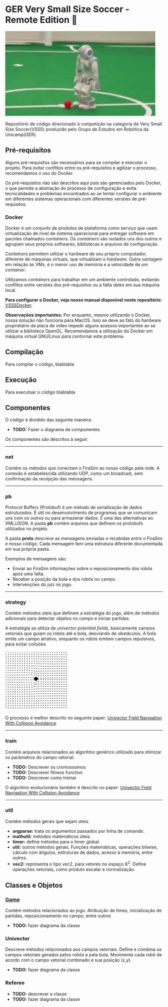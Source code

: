 # GER Very Small Size Soccer - Remote Edition 🦠

<img src="doc/robot.gif" alt="alt text">

Repositório de código direcionado à competição na categoria de Very Small Size Soccer(VSSS) produzido pelo Grupo de Estudos em Robótica da Unicamp(GER).

## Pré-requisitos
Alguns pré-requisitos são necessários para se compilar e executar o projeto. Para evitar conflitos entre os pré-requisitos e agilizar o processo, recomendamos o uso do Docker.

Os pré-requisitos não são descritos aqui pois são gerenciados pelo Docker, o que permite a abstração do processo de configuração e evita tecnicalidades e problemas encontrados ao se tentar configurar o ambiente em diferentes sistemas operacionais com diferentes versões de pré-requisitos.

### Docker
Docker é um conjunto de produtos de plataforma como serviço que usam virtualização de nível de sistema operacional para entregar software em pacotes chamados *containers*. Os *containers* são isolados uns dos outros e agrupam seus próprios softwares, bibliotecas e arquivos de configuração.

*Containers* permitem utilizar o hardware de seu próprio computador, diferente de máquinas virtuais, que virtualizam o *hardware*. Outra vantagem em relação às VMs, é o menor uso de memória e a velocidade de um *container*.

Utilizamos *containers* para trabalhar em um ambiente controlado, evitando conflitos entre versões dos pré-requisitos ou a falta deles em sua máquina local. 

**Para configurar o Docker, veja nosso manual disponível neste repositório:**
[VSSSDocker](https://github.com/ger-unicamp/VSSSDocker).

**Observações importantes:**
Por enquanto, mesmo utilizando o Docker, nossa solução não funciona para MacOS. Isso se deve ao fato do hardware proprietário da placa de vídeo impedir alguns acessos importantes ao se utilizar a biblioteca OpenGL. Recomendamos a utilização do Docker em máquina virtual GNU/Linux para contornar este problema.

## Compilação
Para compilar o código, blablabla

## Execução
Para executsar o código blablabla

## Componentes
O código é dividido das seguinte maneira:

- **TODO:** Fazer o diagrama de componentes

Os componentes são descritos à seguir:

<hr/>

### net

Contém os métodos que conectam o FiraSim ao nosso código pela rede. A conexão é estabelescida utilizando UDP, como um broadcast, sem confirmação da recepção das mensagens. 

<hr/>

### pb

Protocol Buffers (Protobuf) é um método de serialização de dados estruturados. É útil no desenvolvimento de programas que se comunicam uns com os outros ou para armazenar dados. É uma das alternativas ao XML/JSON. A pasta **pb** contém arquivos que definem os protobufs utilizados no projeto.

A pasta **proto** descreve as mensagens enviadas e recebidas entre o FiraSim e nosso código. Cada mensagem tem uma estrutura diferente documentada em sua própria pasta. 

Exemplos de mensagens são:

- Enviar ao FiraSim informações sobre o reposicionamento dos robôs após uma falta.
- Receber a posição da bola e dos robôs no campo.
- Intervenções do juiz no jogo.

<hr/>

### strategy

Contém métodos uteis que definem a estratégia do jogo, além de métodos adicionais para detectar objetos no campo e iniciar partidas.

A estratégia se utiliza de *univector potential fields*, basicamente campos vetoriais que guiam os robôs até a bola, desviando de obstáculos. A bola emite um campo atrativo, enquanto os robôs emitem campos repulsivos, para evitar colisões.

<img src="doc/field.png" alt="alt text" width="200px">

O processo é melhor descrito no seguinte paper:
[Univector Field Navigation With Collision Avoidance](./doc/UnivectorFieldNavigationWithCollisionAvoidance.pdf)

<hr/>

### train

Contém arquivos relacionados ao algoritmo genérico utilizado para otimizar os parâmetros do campo vetorial.

- **TODO:** Descrever os cromossomos
- **TODO:** Descrever fitness function
- **TODO:** Descrever como treinar

O algoritmo evolucionário também é descrito no paper:
[Univector Field Navigation With Collision Avoidance](./doc/UnivectorFieldNavigationWithCollisionAvoidance.pdf)

<hr/>

### util

Contém métodos gerais que sejam úteis.

- **argparse:** trata os argumentos passados por linha de comando.
- **mathutil:** métodos matemáticos úteis.
- **timer:** define métodos para o timer global.
- **util:** outros métodos gerais. Funções matemáticas, operações bitwise, cálculo com ângulos, estruturas de dados, acesso à memória, entre outros.
- **vec2:** representa o tipo vec2, para vetores no espaço ℝ<sup>2</sup>. Define operações vetoriais, como produto escalar e normalização.

## Classes e Objetos

### [Game](src/strategy/Game.cpp)
Contém métodos relacionados ao jogo. Atribuição de times, inicialização de partidas, reposicionamento no campo, entre outros

- **TODO:** fazer diagrama da classe

### Univector
Descreve métodos relacionados aos campos vetoriais. Define e combina os campos vetoriais gerados pelos robôs e pela bola. Movimenta cada robô de acordo com o campo vetorial combinado e sua posição (x,y).

- **TODO:** fazer diagrama da classe

### Referee

- **TODO:** descrever a classe
- **TODO:** fazer diagrama da classe



